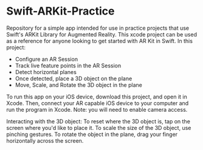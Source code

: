 # Swift-ARKit-Practice
Repository for a simple app intended for use in practice projects that use Swift's ARKit Library for Augmented Reality.
This xcode project can be used as a reference for anyone looking to get started with AR Kit in Swift. In this project:

 - Configure an AR Session
 - Track live feature points in the AR Session
 - Detect horizontal planes
 - Once detected, place a 3D object on the plane
 - Move, Scale, and Rotate the 3D object in the plane
 
To run this app on your iOS device, download this project, and open it in Xcode. Then, connect your AR capable iOS device to  your computer and run the program in Xcode. Note: you will need to enable camera access.

Interacting with the 3D object:
 To reset where the 3D object is, tap on the screen where you'd like to place it.
 To scale the size of the 3D object, use pinching gestures.
 To rotate the object in the plane, drag your finger horizontally across the screen.
